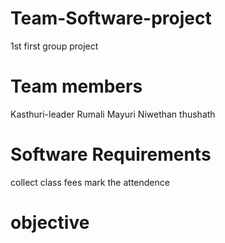 # Team-Software-project
1st first group project

Team members
============
Kasthuri-leader
Rumali
Mayuri
Niwethan
thushath


Software Requirements
=====================
collect class fees
mark the attendence




objective
=========





